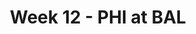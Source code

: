 ---
layout: game
title: Week 12 - PHI at BAL
season: 2008
game_id: 2008_12_PHI_BAL
away_team: PHI
home_team: BAL
---